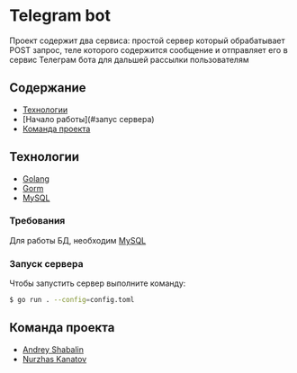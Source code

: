 # Telegram bot
Проект содержит два сервиса: простой сервер который обрабатывает POST запрос, теле которого содержится сообщение и отправляет его в сервис Телеграм бота для дальшей рассылки пользователям
## Содержание
- [Технологии](#технологии)
- [Начало работы](#запус сервера)
- [Команда проекта](#команда-проекта)

## Технологии
- [Golang](https://go.dev/)
- [Gorm](https://gorm.io/)
- [MySQL](https://www.mysql.com/)


### Требования
Для работы БД, необходим [MySQL](https://www.mysql.com/)

### Запуск сервера
Чтобы запустить сервер выполните команду:
```sh
$ go run . --config=config.toml
```

## Команда проекта

- [Andrey Shabalin](https://github.com/Andreyshabalinn)
- [Nurzhas Kanatov](https://github.com/kanatovnurzhas)
